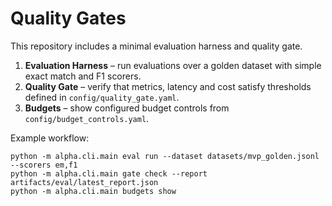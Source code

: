 # Quality Gates

This repository includes a minimal evaluation harness and quality gate.

1. **Evaluation Harness** – run evaluations over a golden dataset with
   simple exact match and F1 scorers.
2. **Quality Gate** – verify that metrics, latency and cost satisfy
   thresholds defined in `config/quality_gate.yaml`.
3. **Budgets** – show configured budget controls from
   `config/budget_controls.yaml`.

Example workflow:

```
python -m alpha.cli.main eval run --dataset datasets/mvp_golden.jsonl --scorers em,f1
python -m alpha.cli.main gate check --report artifacts/eval/latest_report.json
python -m alpha.cli.main budgets show
```
